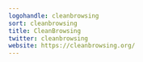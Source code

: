 ```yaml
---
logohandle: cleanbrowsing
sort: cleanbrowsing
title: CleanBrowsing
twitter: cleanbrowsing
website: https://cleanbrowsing.org/
---
```

